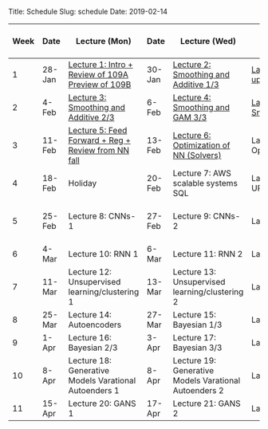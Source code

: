 Title: Schedule
Slug: schedule
Date: 2019-02-14


|﻿Week|Date|Lecture (Mon)|Date|Lecture (Wed)|Lab|Advanced Section (Wed) |Assignment (release and due)|
|-----|-----|-----|-----|-----|-----|-----|-----|
|1|28-Jan|[Lecture 1: Intro + Review of 109A Preview of 109B ]({filename}/lectures/lecture1/index.md)|30-Jan|[Lecture 2: Smoothing and Additive 1/3]({filename}/lectures/lecture2/index.md)|[Lab 1: Setting up enviroment]({filename}/labs/lab1/index.md)|||
|2|4-Feb|[Lecture 3: Smoothing and Additive 2/3]({filename}/lectures/lecture3/index.md)|6-Feb|[Lecture 4: Smoothing and GAM 3/3 ]({filename}/lectures/lecture4/index.md)|[Lab 2: Smoothing/GAM ]({filename}/labs/lab2/index.md)| | HW1 (2/3)|
|3|11-Feb|[Lecture 5: Feed Forward + Reg + Review from NN fall ]({filename}/lectures/lecture5/index.md)|13-Feb|[Lecture 6: Optimization of NN (Solvers) ]({filename}/lectures/lecture6/index.md)|Lab 3: Optimization|[Advanced Section 1: Optimization/Dropout ]({filename}/a-section/a-sec1/index.md)| HW2 (2/10)|
|4|18-Feb|Holiday|20-Feb|Lecture 7:  AWS scalable systems SQL|Lab 4: Setting UP AWS|Advanced Section 2: EMD||
|5|25-Feb|Lecture 8: CNNs-1|27-Feb|Lecture 9: CNNs-2|Lab 5: CNNs|Advanced Section 3: ConvNets: LeNet, AlexNet, VGG-15, ResNet and Inception| HW3 (2/24)|
|6|4-Mar|Lecture 10: RNN 1|6-Mar|Lecture 11: RNN 2|Lab 6: RNNS|Advanced Section 4: LSTN, GRU in NLP | HW4 (3/3)|
|7|11-Mar|Lecture 12:  Unsupervised learning/clustering 1|13-Mar|Lecture 13: Unsupervised learning/clustering 2|Lab 7: Clusterig |Advanced Section 5: Unsup + AE | HW5 (3/10)|
|8|25-Mar|Lecture 14: Autoencoders|27-Mar|Lecture 15: Bayesian 1/3|Lab 8: Bayes 1|||
|9|1-Apr|Lecture 16: Bayesian 2/3|3-Apr|Lecture 17: Bayesian 3/3|Lab 9: Bayes 2|Advanced Section 7:LDA and Bayes| HW6 (3/30)|
|10|8-Apr|Lecture 18: Generative Models Varational Autoenders 1|8-Apr|Lecture 19: Generative Models Varational Autoenders 2|Lab 10: VAE|Advanced Section 8:VAE+GANS| HW7 (4/7)|
|11|15-Apr|Lecture 20: GANS 1|17-Apr|Lecture 21: GANS 2|Lab 11: GANS|||
